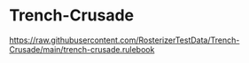 # Trench-Crusade

https://raw.githubusercontent.com/RosterizerTestData/Trench-Crusade/main/trench-crusade.rulebook